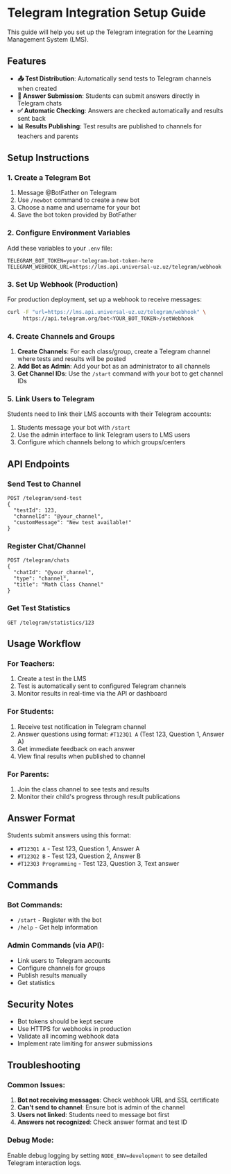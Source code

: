 # Telegram Integration Setup Guide

This guide will help you set up the Telegram integration for the Learning Management System (LMS).

## Features

- **📤 Test Distribution**: Automatically send tests to Telegram channels when created
- **📝 Answer Submission**: Students can submit answers directly in Telegram chats
- **✅ Automatic Checking**: Answers are checked automatically and results sent back
- **📊 Results Publishing**: Test results are published to channels for teachers and parents

## Setup Instructions

### 1. Create a Telegram Bot

1. Message @BotFather on Telegram
2. Use `/newbot` command to create a new bot
3. Choose a name and username for your bot
4. Save the bot token provided by BotFather

### 2. Configure Environment Variables

Add these variables to your `.env` file:

```env
TELEGRAM_BOT_TOKEN=your-telegram-bot-token-here
TELEGRAM_WEBHOOK_URL=https://lms.api.universal-uz.uz/telegram/webhook
```

### 3. Set Up Webhook (Production)

For production deployment, set up a webhook to receive messages:

```bash
curl -F "url=https://lms.api.universal-uz.uz/telegram/webhook" \
     https://api.telegram.org/bot<YOUR_BOT_TOKEN>/setWebhook
```

### 4. Create Channels and Groups

1. **Create Channels**: For each class/group, create a Telegram channel where tests and results will be posted
2. **Add Bot as Admin**: Add your bot as an administrator to all channels
3. **Get Channel IDs**: Use the `/start` command with your bot to get channel IDs

### 5. Link Users to Telegram

Students need to link their LMS accounts with their Telegram accounts:

1. Students message your bot with `/start`
2. Use the admin interface to link Telegram users to LMS users
3. Configure which channels belong to which groups/centers

## API Endpoints

### Send Test to Channel
```http
POST /telegram/send-test
{
  "testId": 123,
  "channelId": "@your_channel",
  "customMessage": "New test available!"
}
```

### Register Chat/Channel
```http
POST /telegram/chats
{
  "chatId": "@your_channel",
  "type": "channel",
  "title": "Math Class Channel"
}
```

### Get Test Statistics
```http
GET /telegram/statistics/123
```

## Usage Workflow

### For Teachers:
1. Create a test in the LMS
2. Test is automatically sent to configured Telegram channels
3. Monitor results in real-time via the API or dashboard

### For Students:
1. Receive test notification in Telegram channel
2. Answer questions using format: `#T123Q1 A` (Test 123, Question 1, Answer A)
3. Get immediate feedback on each answer
4. View final results when published to channel

### For Parents:
1. Join the class channel to see tests and results
2. Monitor their child's progress through result publications

## Answer Format

Students submit answers using this format:
- `#T123Q1 A` - Test 123, Question 1, Answer A
- `#T123Q2 B` - Test 123, Question 2, Answer B
- `#T123Q3 Programming` - Test 123, Question 3, Text answer

## Commands

### Bot Commands:
- `/start` - Register with the bot
- `/help` - Get help information

### Admin Commands (via API):
- Link users to Telegram accounts
- Configure channels for groups
- Publish results manually
- Get statistics

## Security Notes

- Bot tokens should be kept secure
- Use HTTPS for webhooks in production
- Validate all incoming webhook data
- Implement rate limiting for answer submissions

## Troubleshooting

### Common Issues:

1. **Bot not receiving messages**: Check webhook URL and SSL certificate
2. **Can't send to channel**: Ensure bot is admin of the channel
3. **Users not linked**: Students need to message bot first
4. **Answers not recognized**: Check answer format and test ID

### Debug Mode:

Enable debug logging by setting `NODE_ENV=development` to see detailed Telegram interaction logs.